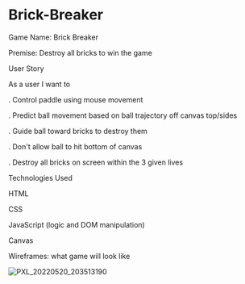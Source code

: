 # Brick-Breaker

Game Name: Brick Breaker

Premise: Destroy all bricks to win the game

User Story

As a user I want to

. Control paddle using mouse movement

. Predict ball movement based on ball trajectory off canvas top/sides

. Guide ball toward bricks to destroy them

. Don't allow ball to hit bottom of canvas

. Destroy all bricks on screen within the 3 given lives

Technologies Used

HTML

CSS

JavaScript (logic and DOM manipulation)

Canvas 

Wireframes:
what game will look like

![PXL_20220520_203513190](https://user-images.githubusercontent.com/102341554/169607056-c7db7766-87ab-4b04-8ffd-884e0a9252a5.jpg)

